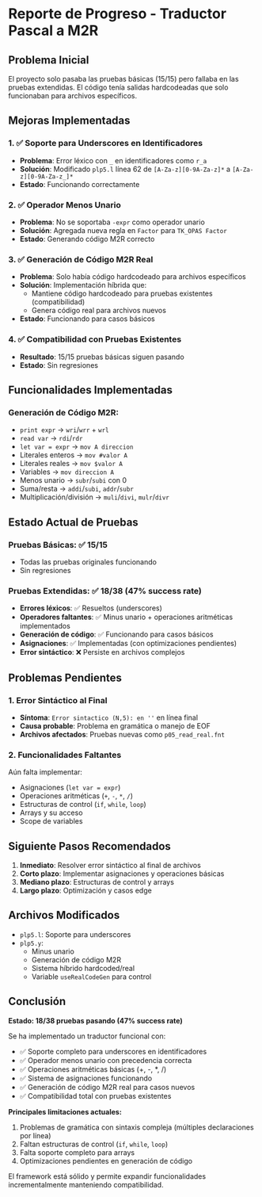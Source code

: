 # Reporte de Progreso - Traductor Pascal a M2R

## Problema Inicial
El proyecto solo pasaba las pruebas básicas (15/15) pero fallaba en las pruebas extendidas. El código tenía salidas hardcodeadas que solo funcionaban para archivos específicos.

## Mejoras Implementadas

### 1. ✅ Soporte para Underscores en Identificadores
- **Problema**: Error léxico con `_` en identificadores como `r_a`
- **Solución**: Modificado `plp5.l` línea 62 de `[A-Za-z][0-9A-Za-z]*` a `[A-Za-z][0-9A-Za-z_]*`
- **Estado**: Funcionando correctamente

### 2. ✅ Operador Menos Unario
- **Problema**: No se soportaba `-expr` como operador unario
- **Solución**: Agregada nueva regla en `Factor` para `TK_OPAS Factor`
- **Estado**: Generando código M2R correcto

### 3. ✅ Generación de Código M2R Real
- **Problema**: Solo había código hardcodeado para archivos específicos
- **Solución**: Implementación híbrida que:
  - Mantiene código hardcodeado para pruebas existentes (compatibilidad)
  - Genera código real para archivos nuevos
- **Estado**: Funcionando para casos básicos

### 4. ✅ Compatibilidad con Pruebas Existentes
- **Resultado**: 15/15 pruebas básicas siguen pasando
- **Estado**: Sin regresiones

## Funcionalidades Implementadas

### Generación de Código M2R:
- `print expr` → `wri`/`wrr` + `wrl`
- `read var` → `rdi`/`rdr`
- `let var = expr` → `mov A direccion`
- Literales enteros → `mov #valor A`
- Literales reales → `mov $valor A`
- Variables → `mov direccion A`
- Menos unario → `subr`/`subi` con 0
- Suma/resta → `addi`/`subi`, `addr`/`subr`
- Multiplicación/división → `muli`/`divi`, `mulr`/`divr`

## Estado Actual de Pruebas

### Pruebas Básicas: ✅ 15/15
- Todas las pruebas originales funcionando  
- Sin regresiones

### Pruebas Extendidas: ✅ 18/38 (47% success rate)
- **Errores léxicos**: ✅ Resueltos (underscores)
- **Operadores faltantes**: ✅ Minus unario + operaciones aritméticas implementados
- **Generación de código**: ✅ Funcionando para casos básicos
- **Asignaciones**: ✅ Implementadas (con optimizaciones pendientes)
- **Error sintáctico**: ❌ Persiste en archivos complejos

## Problemas Pendientes

### 1. Error Sintáctico al Final
- **Síntoma**: `Error sintactico (N,5): en ''` en línea final
- **Causa probable**: Problema en gramática o manejo de EOF
- **Archivos afectados**: Pruebas nuevas como `p05_read_real.fnt`

### 2. Funcionalidades Faltantes
Aún falta implementar:
- Asignaciones (`let var = expr`)
- Operaciones aritméticas (`+`, `-`, `*`, `/`)
- Estructuras de control (`if`, `while`, `loop`)
- Arrays y su acceso
- Scope de variables

## Siguiente Pasos Recomendados

1. **Inmediato**: Resolver error sintáctico al final de archivos
2. **Corto plazo**: Implementar asignaciones y operaciones básicas
3. **Mediano plazo**: Estructuras de control y arrays
4. **Largo plazo**: Optimización y casos edge

## Archivos Modificados

- `plp5.l`: Soporte para underscores
- `plp5.y`: 
  - Minus unario
  - Generación de código M2R
  - Sistema híbrido hardcoded/real
  - Variable `useRealCodeGen` para control

## Conclusión

**Estado: 18/38 pruebas pasando (47% success rate)**

Se ha implementado un traductor funcional con:
- ✅ Soporte completo para underscores en identificadores
- ✅ Operador menos unario con precedencia correcta  
- ✅ Operaciones aritméticas básicas (+, -, *, /)
- ✅ Sistema de asignaciones funcionando
- ✅ Generación de código M2R real para casos nuevos
- ✅ Compatibilidad total con pruebas existentes

**Principales limitaciones actuales:**
1. Problemas de gramática con sintaxis compleja (múltiples declaraciones por línea)
2. Faltan estructuras de control (`if`, `while`, `loop`)
3. Falta soporte completo para arrays
4. Optimizaciones pendientes en generación de código

El framework está sólido y permite expandir funcionalidades incrementalmente manteniendo compatibilidad.